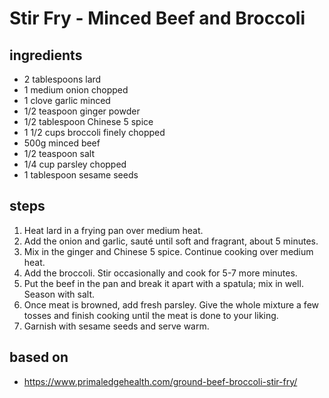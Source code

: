 # Stir Fry - Minced Beef and Broccoli

## ingredients

- 2 tablespoons lard
- 1 medium onion chopped
- 1 clove garlic minced
- 1/2 teaspoon ginger powder
- 1/2 tablespoon Chinese 5 spice
- 1 1/2 cups broccoli finely chopped
- 500g minced beef
- 1/2 teaspoon salt
- 1/4 cup parsley chopped
- 1 tablespoon sesame seeds

## steps

1. Heat lard in a frying pan over medium heat.
2. Add the onion and garlic, sauté until soft and fragrant, about 5 minutes.
3. Mix in the ginger and Chinese 5 spice. Continue cooking over medium heat.
4. Add the broccoli. Stir occasionally and cook for 5-7 more minutes.
5. Put the beef in the pan and break it apart with a spatula; mix in well. Season with salt.
6. Once meat is browned, add fresh parsley. Give the whole mixture a few tosses and finish cooking until the meat is done to your liking.
7. Garnish with sesame seeds and serve warm.

## based on

- https://www.primaledgehealth.com/ground-beef-broccoli-stir-fry/
